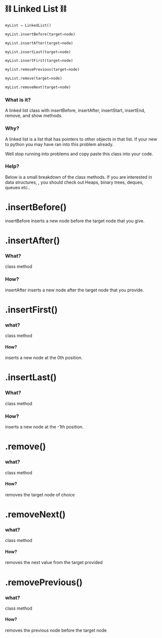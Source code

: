 #  :chains:   Linked List  :chains:

```python
myList = LinkedList()

myList.insertBefore(target=node)

myList.insertAfter(target=node)

myList.insertLast(target=node)

myList.insertFirst(target=node)

mylist.removePrevious(target=node)

myList.remove(target=node)

myList.removeNext(target=node)

```

### __What is it?__ 
A linked list class with insertBefore, insertAfter, insertStart, insertEnd, remove, and show methods.

### __Why__?

A linked list is a list that has pointers to other objects in that list. If your new to python you may have ran into this problem already.

Well stop running into problems and copy paste this class into your code.

### __Help?__
Below is a small breakdown of the class methods.
If you are interested in data structures, , you should check out Heaps, binary trees, deques, queues etc..


# ____.insertBefore()____
insertBefore inserts a new node before the target node that you give.

# ____.insertAfter()____
### What?
  class method
### How?
insertAfter inserts a new node after the target node that you provide.

# ____.insertFirst()____
### what? 
  class method
#### How?
  inserts a new node at the 0th position.






# ____.insertLast()____
### What?
  class method
### How?
inserts a new node at the -1th position.

# ____.remove()____
### what? 
  class method
#### How?
removes the target node of choice

# ____.removeNext()____
### what? 
  class method
#### How?
  removes the next value from the target provided

# ____.removePrevious()____
### what? 
  class method
#### How?
removes the previous node before the target node

